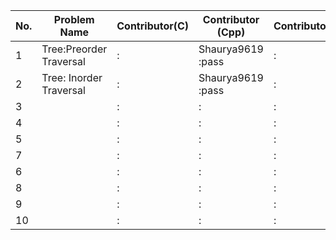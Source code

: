 
|No.| Problem Name          | Contributor(C) | Contributor (Cpp) | Contributor(Py) | Contributor(Java) |
|---|-----------------------|----------------|-------------------|-----------------|-------------------|  
| 1 |Tree:Preorder Traversal|        :       |Shaurya9619 :pass  |        :        |        :          |
| 2 |Tree: Inorder Traversal|        :       |Shaurya9619 :pass  |        :        |        :          |
| 3 |                       |        :       |          :        |        :        |        :          |
| 4 |                       |        :       |          :        |        :        |        :          |
| 5 |                       |        :       |          :        |        :        |        :          |
| 7 |                       |        :       |          :        |        :        |        :          |
| 6 |                       |        :       |          :        |        :        |        :          |
| 8 |                       |        :       |          :        |        :        |        :          |
| 9 |                       |        :       |          :        |        :        |        :          |
| 10|                       |        :       |          :        |        :        |        :          |

